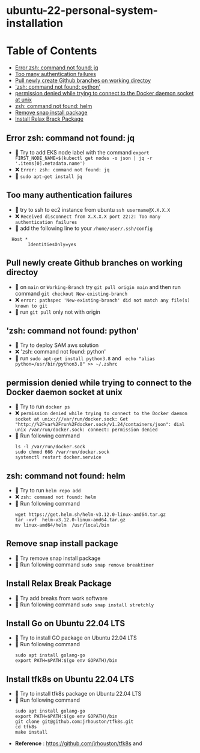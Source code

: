 # ubuntu-22-personal-system-installation

Table of Contents
=================

   * [Error zsh: command not found: jq](#error-zsh-command-not-found-jq)
   * [Too many authentication failures](#too-many-authentication-failures)
   * [Pull newly create Github branches on working directoy](#pull-newly-create-github-branches-on-working-directoy)
   * ['zsh: command not found: python'](#zsh-command-not-found-python)
   * [permission denied while trying to connect to the Docker daemon socket at unix](#permission-denied-while-trying-to-connect-to-the-docker-daemon-socket-at-unix)
   * [zsh: command not found: helm](#zsh-command-not-found-helm)
   * [Remove snap install package](#remove-snap-install-package)
   * [Install Relax Brack Package](#install-relax-brack-package)
   

## Error zsh: command not found: jq
* 🤔 Try to add EKS node label with the command `export FIRST_NODE_NAME=$(kubectl get nodes -o json | jq -r '.items[0].metadata.name')`
* ❌ `Error: zsh: command not found: jq`
* 🎯 `sudo apt-get install jq`

## Too many authentication failures
* 🤔  try to ssh to ec2 instance from ubuntu `ssh username@X.X.X.X`
* ❌ `Received disconnect from X.X.X.X port 22:2: Too many authentication failures`
* 🎯 add the following line to your `/home/user/.ssh/config`
```
  Host * 
       	IdentitiesOnly=yes
```
## Pull newly create Github branches on working directoy 
* 🤔  on `main` or `Working-Branch` try `git pull origin main` and then run command `git checkout New-existing-branch`
* ❌ `error: pathspec 'New-existing-branch' did not match any file(s) known to git`
* 🎯 run `git pull` only not with origin
##  'zsh: command not found: python'
* 🤔  Try to deploy SAM aws solution 
* ❌  'zsh: command not found: python'
* 🎯 run `sudo apt-get install python3.8` and ` echo "alias python=/usr/bin/python3.8" >> ~/.zshrc`
##  permission denied while trying to connect to the Docker daemon socket at unix
* 🤔  Try to run `docker ps` 
* ❌  `permission denied while trying to connect to the Docker daemon socket at unix:///var/run/docker.sock: Get "http://%2Fvar%2Frun%2Fdocker.sock/v1.24/containers/json": dial unix /var/run/docker.sock: connect: permission denied`
* 🎯 Run following command
    ```
    ls -l /var/run/docker.sock
    sudo chmod 666 /var/run/docker.sock
    systemctl restart docker.service
    ```
##  zsh: command not found: helm
* 🤔  Try to run `helm repo add` 
* ❌  `zsh: command not found: helm`
* 🎯 Run following command
  ```
  wget https://get.helm.sh/helm-v3.12.0-linux-amd64.tar.gz
  tar -xvf  helm-v3.12.0-linux-amd64.tar.gz
  mv linux-amd64/helm  /usr/local/bin
  ```

##  Remove snap install package
* 🤔  Try remove snap install package
* 🎯 Run following command `sudo snap remove breaktimer`


##  Install Relax Break Package 
* 🤔  Try add breaks from work software
* 🎯 Run following command `sudo snap install stretchly`

##  Install Go on Ubuntu 22.04 LTS 
* 🤔  Try to install GO package on Ubuntu 22.04 LTS 
* 🎯 Run following command 
   ```
   sudo apt install golang-go
   export PATH=$PATH:$(go env GOPATH)/bin
   ```
##  Install tfk8s on Ubuntu 22.04 LTS 
* 🤔  Try to install tfk8s package on Ubuntu 22.04 LTS 
* 🎯 Run following command 
   ```
   sudo apt install golang-go
   export PATH=$PATH:$(go env GOPATH)/bin
   git clone git@github.com:jrhouston/tfk8s.git
   cd tfk8s
   make install
   ```
* **Reference** : https://github.com/jrhouston/tfk8s and 
